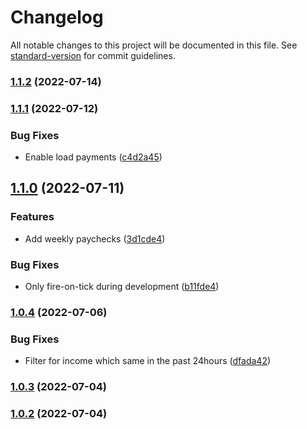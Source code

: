 # Changelog

All notable changes to this project will be documented in this file. See [standard-version](https://github.com/conventional-changelog/standard-version) for commit guidelines.

### [1.1.2](https://github.com/DulliAG/gsheet-finance/compare/v1.1.1...v1.1.2) (2022-07-14)

### [1.1.1](https://github.com/DulliAG/gsheet-finance/compare/v1.1.0...v1.1.1) (2022-07-12)


### Bug Fixes

* Enable load payments ([c4d2a45](https://github.com/DulliAG/gsheet-finance/commit/c4d2a45eb1997b000e4fef2638e01606eb1d8a02))

## [1.1.0](https://github.com/DulliAG/gsheet-finance/compare/v1.0.4...v1.1.0) (2022-07-11)


### Features

* Add weekly paychecks ([3d1cde4](https://github.com/DulliAG/gsheet-finance/commit/3d1cde4a644b07686c3b0536efb2a0299a24b1f1))


### Bug Fixes

* Only fire-on-tick during development ([b11fde4](https://github.com/DulliAG/gsheet-finance/commit/b11fde472792479a8667192cdb40f711331c0c9a))

### [1.0.4](https://github.com/DulliAG/gsheet-finance/compare/v1.0.3...v1.0.4) (2022-07-06)


### Bug Fixes

* Filter for income which same in the past 24hours ([dfada42](https://github.com/DulliAG/gsheet-finance/commit/dfada42c6fce4b435a100a4ce08f40307c1da3b6))

### [1.0.3](https://github.com/DulliAG/gsheet-finance/compare/v1.0.2...v1.0.3) (2022-07-04)

### [1.0.2](https://github.com/DulliAG/gsheet-finance/compare/v1.0.1...v1.0.2) (2022-07-04)
